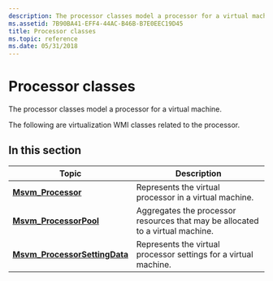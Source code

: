 ```yaml
---
description: The processor classes model a processor for a virtual machine.
ms.assetid: 7B90BA41-EFF4-44AC-B46B-B7E0EEC19D45
title: Processor classes
ms.topic: reference
ms.date: 05/31/2018
---
```


# Processor classes

The processor classes model a processor for a virtual machine.

The following are virtualization WMI classes related to the processor.

## In this section



| Topic                                                                      | Description                                                                               |
|----------------------------------------------------------------------------|-------------------------------------------------------------------------------------------|
| [**Msvm\_Processor**](msvm-processor.md)<br/>                       | Represents the virtual processor in a virtual machine.<br/>                         |
| [**Msvm\_ProcessorPool**](msvm-processorpool.md)<br/>               | Aggregates the processor resources that may be allocated to a virtual machine.<br/> |
| [**Msvm\_ProcessorSettingData**](msvm-processorsettingdata.md)<br/> | Represents the virtual processor settings for a virtual machine.<br/>               |



 

 

 




